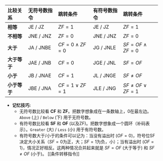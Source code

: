 
| 比较关系     | 无符号数指令    | 跳转条件              | 有符号数指令    | 跳转条件                  |
| :------- | :-------- | :---------------- | :-------- | :-------------------- |
| **相等**   | JE / JZ   | $ZF=1$            | JE / JZ   | $ZF=1$                |
| **不相等**  | JNE / JNZ | $ZF=0$            | JNE / JNZ | $ZF=0$                |
| **大于**   | JA / JNBE | $CF=0 \land ZF=0$ | JG / JNLE | $SF=OF \land ZF=0$    |
| **大于等于** | JAE / JNB | $CF=0$            | JGE / JNL | $SF=OF$               |
| **小于**   | JB / JNAE | $CF=1$            | JL / JNGE | $SF \ne OF$           |
| **小于等于** | JBE / JNA | $CF=1 \lor ZF=1$  | JLE / JNG | $SF \ne OF \lor ZF=1$ |

*   **记忆技巧:**
    *   无符号数比较看 **CF** 和 **ZF**。把数字想象成在一条数轴上，0在最左边。`Above` (上) / `Below` (下) 用于无符号数。
    *   有符号数比较看 **SF** 和 **OF** (以及ZF)。把数字想象成一个圆环（补码表示）。`Greater` (大) / `Less` (小) 用于有符号数。
    *   有符号数大于/小于的条件可以记为：当没有溢出时 ($OF=0$)，符号位SF决定大小关系（$SF=0$为正，大；$SF=1$为负，小）；当有溢出时 ($OF=1$)，情况正好相反。这两种情况合并起来就是 $SF=OF$ (大于等于) 和 $SF \ne OF$ (小于)。
[[条件转移指令]]